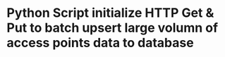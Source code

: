 # Python Script initialize HTTP Get & Put to batch upsert large volumn of access points data to database 
